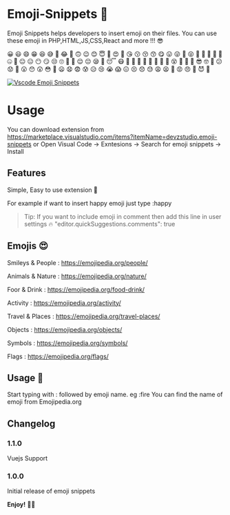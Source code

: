 # Emoji-Snippets 🚀

Emoji Snippets helps developers to insert emoji on their files. You can use these emoji in PHP,HTML,JS,CSS,React and more !!! 😎

😀 😃 😄 😁 😆 😅 🤣 😂 🙂 🙃 😉 😊 😇 🥰 😍 🤩 😘 😗 😚 😙 😋 😛 😜 🤪 😝 🤑 🤗 🤭 🤫 🤔 🤐 🤨 😐 😑 😶 😏 😒 🙄 😬 🤥 😌 😔 😪 🤤 😴 😷 🤒 🤕 🤢 🤮 🤧 🥵 🥶 🥴 😵 🤯 🤠 🥳 😎 🤓 🧐 😕 😟 🙁 😮 😯 😲 😳 🥺 😦 😧 😨 😰 😥 😢 😭 😱 😖 😣 😞 😓 😩 😫 😤 😡 😠 🤬 😈 👿

[![Vscode Emoji Snippets](https://github.com/Devzstudio/Vscode-Emoji-Snippets//blob/master/preview.png?raw=true 'Vscode Emoji Snippets')]()

# Usage

You can download extension from https://marketplace.visualstudio.com/items?itemName=devzstudio.emoji-snippets
or Open Visual Code -> Exntesions -> Search for emoji snippets -> Install

## Features

Simple, Easy to use extension 🚀

For example if want to insert happy emoji just type :happy

> Tip: If you want to include emoji in comment then add this line in user settings 🔥 "editor.quickSuggestions.comments": true

## Emojis 😍

Smileys & People : https://emojipedia.org/people/

Animals & Nature : https://emojipedia.org/nature/

Foor & Drink : https://emojipedia.org/food-drink/

Activity : https://emojipedia.org/activity/

Travel & Places : https://emojipedia.org/travel-places/

Objects : https://emojipedia.org/objects/

Symbols : https://emojipedia.org/symbols/

Flags : https://emojipedia.org/flags/

## Usage 📝

Start typing with : followed by emoji name. eg :fire
You can find the name of emoji from Emojipedia.org

## Changelog

### 1.1.0

Vuejs Support

### 1.0.0

Initial release of emoji snippets

**Enjoy!** 🎉🎊
